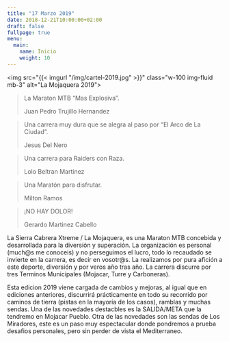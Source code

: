 ```yaml
---
title: "17 Marzo 2019"
date: 2018-12-21T10:00:00+02:00
draft: false
fullpage: true
menu:
  main:
    name: Inicio
    weight: 10
---
```


<img src="{{< imgurl "/img/cartel-2019.jpg" >}}" class="w-100 img-fluid mb-3" alt="La Mojaquera 2019">

<main class="container">
    <div class="card-deck mb-5">
        <div class="card mb-3" style="min-width: 256px;">
        <div class="card-body">
            <blockquote class="blockquote mb-0">
            <p>La Maraton MTB “Mas Explosiva”.</p>
            <footer class="blockquote-footer">Juan Pedro Trujillo Hernandez</footer>
            </blockquote>
        </div>
        </div>
        <div class="card mb-3" style="min-width: 256px;">
        <div class="card-body">
            <blockquote class="blockquote mb-0">
            <p>Una carrera muy dura que se alegra al paso por “El Arco de La Ciudad”.</p>
            <footer class="blockquote-footer">Jesus Del Nero</footer>
            </blockquote>
        </div>
        </div>
        <div class="card mb-3" style="min-width: 256px;">
        <div class="card-body">
            <blockquote class="blockquote mb-0">
            <p>Una carrera para Raiders con Raza.</p>
            <footer class="blockquote-footer">Lolo Beltran Martinez</footer>
            </blockquote>
        </div>
        </div>
        <div class="card mb-3" style="min-width: 256px;">
        <div class="card-body">
            <blockquote class="blockquote mb-0">
            <p>Una Maratón para disfrutar.</p>
            <footer class="blockquote-footer">Milton Ramos</footer>
            </blockquote>
        </div>
        </div>
        <div class="card mb-3" style="min-width: 256px;">
        <div class="card-body">
            <blockquote class="blockquote mb-0">
            <p>¡NO HAY DOLOR!</p>
            <footer class="blockquote-footer">Gerardo Martinez Cabello</footer>
            </blockquote>
        </div>
        </div>
    </div>
    <p class="mb-3">
        La Sierra Cabrera Xtreme / La Mojaquera, es una Maraton MTB concebida y desarrollada para la diversión
        y superación. La organización es personal (much@s me conoceis) y no perseguimos el lucro, todo lo
        recaudado se invierte en la carrera, es decir en vosotr@s. La realizamos por pura afición a este
        deporte, diversión y por veros año tras año. La carrera discurre por tres Terminos Municipales
        (Mojacar, Turre y Carboneras).
    </p>
    <p class="mb-3">
        Esta edicion 2019 viene cargada de cambios y mejoras, al igual que en ediciones anteriores, discurrirá prácticamente en
        todo su recorrido por caminos de tierra (pistas en la mayoría de los casos), ramblas y muchas sendas.
        Una de las novedades destacbles es la SALIDA/META que la tendremo en Mojacar Pueblo. Otra de las novedades son 
        las sendas de Los Miradores, este es un paso muy espectacular donde pondremos a prueba desafios personales, 
        pero sin perder de vista el Mediterraneo.
    </p>
</main>
